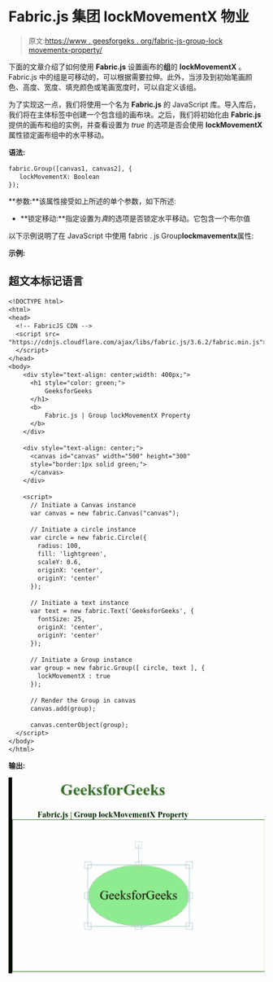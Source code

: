 # Fabric.js 集团 lockMovementX 物业

> 原文:[https://www . geesforgeks . org/fabric-js-group-lock movementx-property/](https://www.geeksforgeeks.org/fabric-js-group-lockmovementx-property/)

下面的文章介绍了如何使用 **Fabric.js** 设置画布的**组**的 **lockMovementX** 。Fabric.js 中的组是可移动的，可以根据需要拉伸。此外，当涉及到初始笔画颜色、高度、宽度、填充颜色或笔画宽度时，可以自定义该组。

为了实现这一点，我们将使用一个名为 **Fabric.js** 的 JavaScript 库。导入库后，我们将在主体标签中创建一个包含组的画布块。之后，我们将初始化由 **Fabric.js** 提供的画布和组的实例，并查看设置为 *true* 的选项是否会使用 **lockMovementX** 属性锁定画布组中的水平移动。

**语法:**

```
fabric.Group([canvas1, canvas2], {
   lockMovementX: Boolean
});
```

**参数:**该属性接受如上所述的单个参数，如下所述:

*   **锁定移动:**指定设置为*真*的选项是否锁定水平移动。它包含一个布尔值

以下示例说明了在 JavaScript 中使用 fabric . js Group**lockmavementx**属性:

**示例:**

## 超文本标记语言

```
<!DOCTYPE html>
<html>
<head>
  <!-- FabricJS CDN -->
  <script src=
"https://cdnjs.cloudflare.com/ajax/libs/fabric.js/3.6.2/fabric.min.js">
  </script>
</head>
<body>
    <div style="text-align: center;width: 400px;">
      <h1 style="color: green;">
          GeeksforGeeks
      </h1>
      <b>
          Fabric.js | Group lockMovementX Property
      </b>
    </div>

    <div style="text-align: center;">
      <canvas id="canvas" width="500" height="300"
      style="border:1px solid green;">
      </canvas>
    </div>

    <script>
      // Initiate a Canvas instance
      var canvas = new fabric.Canvas("canvas");

      // Initiate a circle instance
      var circle = new fabric.Circle({
        radius: 100,
        fill: 'lightgreen',
        scaleY: 0.6,
        originX: 'center',
        originY: 'center'
      });

      // Initiate a text instance
      var text = new fabric.Text('GeeksforGeeks', {
        fontSize: 25,
        originX: 'center',
        originY: 'center'
      });

      // Initiate a Group instance
      var group = new fabric.Group([ circle, text ], {  
        lockMovementX : true 
      });

      // Render the Group in canvas
      canvas.add(group);

      canvas.centerObject(group);
  </script>
</body>
</html>
```

**输出:**

![](img/719af38b7f85a79f804a1b727dc35147.png)